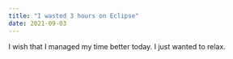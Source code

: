 ```yaml
---
title: "I wasted 3 hours on Eclipse"
date: 2021-09-03
---
```

I wish that I managed my time better today. I just wanted to relax.
